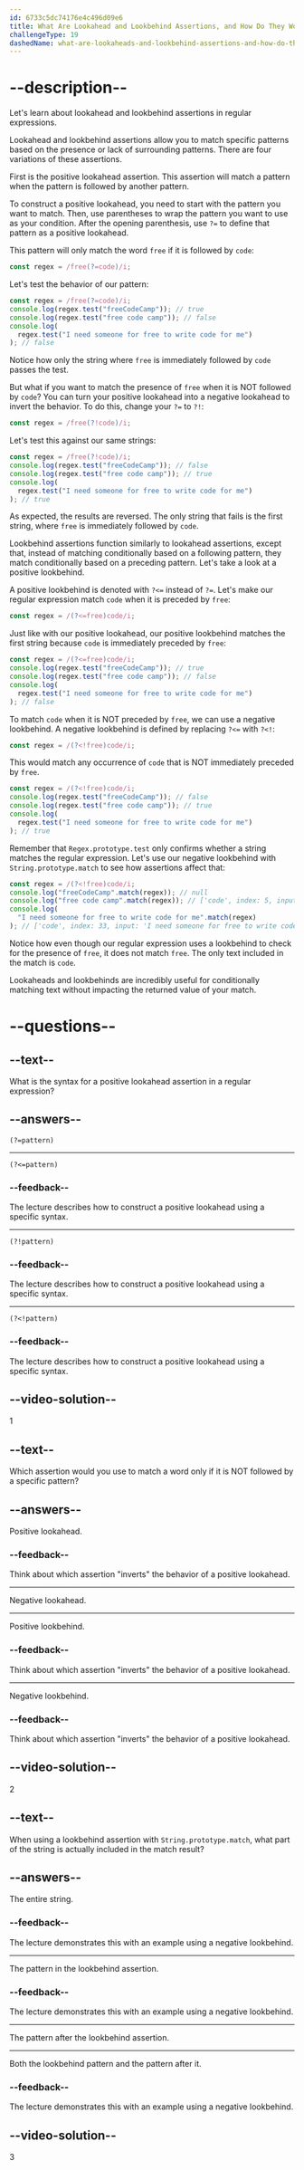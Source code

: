 ```yaml
---
id: 6733c5dc74176e4c496d09e6
title: What Are Lookahead and Lookbehind Assertions, and How Do They Work?
challengeType: 19
dashedName: what-are-lookaheads-and-lookbehind-assertions-and-how-do-they-work
---
```


# --description--

Let's learn about lookahead and lookbehind assertions in regular expressions.

Lookahead and lookbehind assertions allow you to match specific patterns based on the presence or lack of surrounding patterns. There are four variations of these assertions.

First is the positive lookahead assertion. This assertion will match a pattern when the pattern is followed by another pattern.

To construct a positive lookahead, you need to start with the pattern you want to match. Then, use parentheses to wrap the pattern you want to use as your condition. After the opening parenthesis, use `?=` to define that pattern as a positive lookahead.

This pattern will only match the word `free` if it is followed by `code`:

```js
const regex = /free(?=code)/i;
```

Let's test the behavior of our pattern:

```js
const regex = /free(?=code)/i;
console.log(regex.test("freeCodeCamp")); // true
console.log(regex.test("free code camp")); // false
console.log(
  regex.test("I need someone for free to write code for me")
); // false
```

Notice how only the string where `free` is immediately followed by `code` passes the test.

But what if you want to match the presence of `free` when it is NOT followed by `code`? You can turn your positive lookahead into a negative lookahead to invert the behavior. To do this, change your `?=` to `?!`:

```js
const regex = /free(?!code)/i;
```

Let's test this against our same strings:

```js
const regex = /free(?!code)/i;
console.log(regex.test("freeCodeCamp")); // false
console.log(regex.test("free code camp")); // true
console.log(
  regex.test("I need someone for free to write code for me")
); // true
```

As expected, the results are reversed. The only string that fails is the first string, where `free` is immediately followed by `code`.

Lookbehind assertions function similarly to lookahead assertions, except that, instead of matching conditionally based on a following pattern, they match conditionally based on a preceding pattern. Let's take a look at a positive lookbehind.

A positive lookbehind is denoted with `?<=` instead of `?=`. Let's make our regular expression match `code` when it is preceded by `free`:

```js
const regex = /(?<=free)code/i;
```

Just like with our positive lookahead, our positive lookbehind matches the first string because `code` is immediately preceded by `free`:

```js
const regex = /(?<=free)code/i;
console.log(regex.test("freeCodeCamp")); // true
console.log(regex.test("free code camp")); // false
console.log(
  regex.test("I need someone for free to write code for me")
); // false
```

To match `code` when it is NOT preceded by `free`, we can use a negative lookbehind. A negative lookbehind is defined by replacing `?<=` with `?<!`:

```js
const regex = /(?<!free)code/i;
```

This would match any occurrence of `code` that is NOT immediately preceded by `free`.

```js
const regex = /(?<!free)code/i;
console.log(regex.test("freeCodeCamp")); // false
console.log(regex.test("free code camp")); // true
console.log(
  regex.test("I need someone for free to write code for me")
); // true
```

Remember that `Regex.prototype.test` only confirms whether a string matches the regular expression. Let's use our negative lookbehind with `String.prototype.match` to see how assertions affect that:

```js
const regex = /(?<!free)code/i;
console.log("freeCodeCamp".match(regex)); // null
console.log("free code camp".match(regex)); // ['code', index: 5, input: 'free code camp', groups: undefined]
console.log(
  "I need someone for free to write code for me".match(regex)
); // ['code', index: 33, input: 'I need someone for free to write code for me', groups: undefined]
```

Notice how even though our regular expression uses a lookbehind to check for the presence of `free`, it does not match `free`. The only text included in the match is `code`.

Lookaheads and lookbehinds are incredibly useful for conditionally matching text without impacting the returned value of your match.

# --questions--

## --text--

What is the syntax for a positive lookahead assertion in a regular expression?

## --answers--

`(?=pattern)`

---

`(?<=pattern)`

### --feedback--

The lecture describes how to construct a positive lookahead using a specific syntax.

---

`(?!pattern)`

### --feedback--

The lecture describes how to construct a positive lookahead using a specific syntax.

---

`(?<!pattern)`

### --feedback--

The lecture describes how to construct a positive lookahead using a specific syntax.

## --video-solution--

1

## --text--

Which assertion would you use to match a word only if it is NOT followed by a specific pattern?

## --answers--

Positive lookahead.

### --feedback--

Think about which assertion "inverts" the behavior of a positive lookahead.

---

Negative lookahead.

---

Positive lookbehind.

### --feedback--

Think about which assertion "inverts" the behavior of a positive lookahead.

---

Negative lookbehind.

### --feedback--

Think about which assertion "inverts" the behavior of a positive lookahead.

## --video-solution--

2

## --text--

When using a lookbehind assertion with `String.prototype.match`, what part of the string is actually included in the match result?

## --answers--

The entire string.

### --feedback--

The lecture demonstrates this with an example using a negative lookbehind.

---

The pattern in the lookbehind assertion.

### --feedback--

The lecture demonstrates this with an example using a negative lookbehind.

---

The pattern after the lookbehind assertion.

---

Both the lookbehind pattern and the pattern after it.

### --feedback--

The lecture demonstrates this with an example using a negative lookbehind.

## --video-solution--

3
